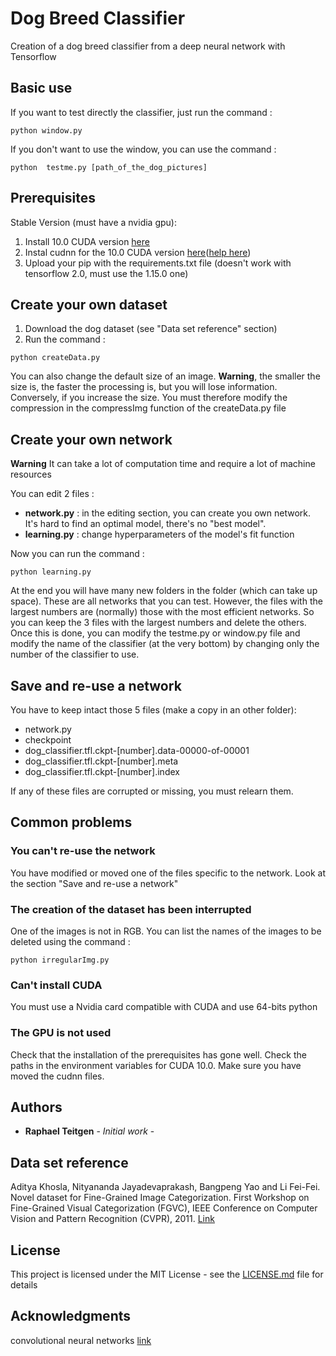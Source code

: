 # Dog Breed Classifier

Creation of a dog breed classifier from a deep neural network with Tensorflow

## Basic use

If you want to test directly the classifier, just run the command :

```
python window.py
```
If you don't want to use the window, you can use the command :
```
python  testme.py [path_of_the_dog_pictures]
```

## Prerequisites

Stable Version (must have a nvidia gpu):
1. Install 10.0 CUDA version [here](https://developer.nvidia.com/cuda-10.0-download-archive)
1. Instal cudnn for the 10.0 CUDA version [here](https://developer.nvidia.com/rdp/form/cudnn-download-survey)([help here](https://docs.nvidia.com/deeplearning/sdk/cudnn-install/index.html))
1. Upload your pip with the requirements.txt file (doesn't work with tensorflow 2.0, must use the 1.15.0 one)

## Create your own dataset

1. Download the dog dataset (see "Data set reference" section)
1. Run the command : 
```
python createData.py
```
You can also change the default size of an image. **Warning**, the smaller the size is, the faster the processing is, but you will lose information. Conversely, if you increase the size.
You must therefore modify the compression in the compressImg function of the createData.py file

## Create your own network

**Warning** It can take a lot of computation time and require a lot of machine resources

You can edit 2 files :
* **network.py** : in the editing section, you can create you own network. It's hard to find an optimal model, there's no "best model". 
* **learning.py** : change hyperparameters of the model's fit function

Now you can run the command : 
```
python learning.py
```

At the end you will have many new folders in the folder (which can take up space).
These are all networks that you can test. However, the files with the largest numbers are (normally) those with the most efficient networks. 
So you can keep the 3 files with the largest numbers and delete the others.
Once this is done, you can modify the testme.py or window.py file and modify the name of the classifier (at the very bottom) by changing only the number of the classifier to use.

## Save and re-use a network

You have to keep intact those 5 files (make a copy in an other folder):
* network.py
* checkpoint
* dog_classifier.tfl.ckpt-[number].data-00000-of-00001
* dog_classifier.tfl.ckpt-[number].meta
* dog_classifier.tfl.ckpt-[number].index

If any of these files are corrupted or missing, you must relearn them.

## Common problems

### You can't re-use the network

You have modified or moved one of the files specific to the network. Look at the section "Save and re-use a network"

### The creation of the dataset has been interrupted

One of the images is not in RGB. You can list the names of the images to be deleted using the command :
```
python irregularImg.py
```

### Can't install CUDA

You must use a Nvidia card compatible with CUDA and use 64-bits python

### The GPU is not used

Check that the installation of the prerequisites has gone well.
Check the paths in the environment variables for CUDA 10.0.
Make sure you have moved the cudnn files.

## Authors

* **Raphael Teitgen** - *Initial work* -

## Data set reference 

Aditya Khosla, Nityananda Jayadevaprakash, Bangpeng Yao and Li Fei-Fei. Novel dataset for Fine-Grained Image Categorization. First Workshop on Fine-Grained Visual Categorization (FGVC), IEEE Conference on Computer Vision and Pattern Recognition (CVPR), 2011.
[Link](http://vision.stanford.edu/aditya86/ImageNetDogs/)

## License

This project is licensed under the MIT License - see the [LICENSE.md](LICENSE.md) file for details

## Acknowledgments

convolutional neural networks [link](https://www.jeremyjordan.me/convnet-architectures/)


